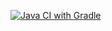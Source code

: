 [![Java CI with Gradle](https://github.com/aliendrouse/MYHW_AQA_2.1/actions/workflows/gradle.yml/badge.svg)](https://github.com/aliendrouse/MYHW_AQA_2.1/actions/workflows/gradle.yml)